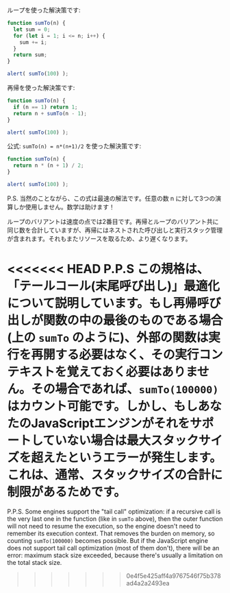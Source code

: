 ループを使った解決策です:

```js run
function sumTo(n) {
  let sum = 0;
  for (let i = 1; i <= n; i++) {
    sum += i;
  }
  return sum;
}

alert( sumTo(100) );
```

再帰を使った解決策です:

```js run
function sumTo(n) {
  if (n == 1) return 1;
  return n + sumTo(n - 1);
}

alert( sumTo(100) );
```

公式: `sumTo(n) = n*(n+1)/2` を使った解決策です:

```js run
function sumTo(n) {
  return n * (n + 1) / 2;
}

alert( sumTo(100) );
```

P.S. 当然のことながら、この式は最速の解法です。任意の数 n に対して3つの演算しか使用しません。数学は助けます！

ループのバリアントは速度の点では2番目です。再帰とループのバリアント共に同じ数を合計していますが、再帰にはネストされた呼び出しと実行スタック管理が含まれます。それもまたリソースを取るため、より遅くなります。

<<<<<<< HEAD
P.P.S この規格は、「テールコール(末尾呼び出し)」最適化について説明しています。もし再帰呼び出しが関数の中の最後のものである場合(上の `sumTo` のように)、外部の関数は実行を再開する必要はなく、その実行コンテキストを覚えておく必要はありません。その場合であれば、`sumTo(100000)` はカウント可能です。しかし、もしあなたのJavaScriptエンジンがそれをサポートしていない場合は最大スタックサイズを超えたというエラーが発生します。これは、通常、スタックサイズの合計に制限があるためです。
=======
P.P.S. Some engines support the "tail call" optimization: if a recursive call is the very last one in the function (like in `sumTo` above), then the outer function will not need to resume the execution, so the engine doesn't need to remember its execution context. That removes the burden on memory, so counting `sumTo(100000)` becomes possible. But if the JavaScript engine does not support tail call optimization (most of them don't), there will be an error: maximum stack size exceeded, because there's usually a limitation on the total stack size.
>>>>>>> 0e4f5e425aff4a9767546f75b378ad4a2a2493ea

